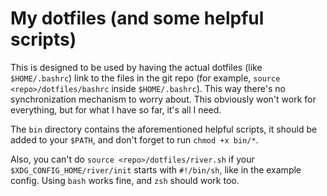 # My dotfiles (and some helpful scripts)

This is designed to be used by having the actual dotfiles (like `$HOME/.bashrc`) link to the files in the git repo (for example, `source <repo>/dotfiles/bashrc` inside `$HOME/.bashrc`). This way there's no synchronization mechanism to worry about. This obviously won't work for everything, but for what I have so far, it's all I need. 

The `bin` directory contains the aforementioned helpful scripts, it should be added to your `$PATH`, and don't forget to run `chmod +x bin/*`.

Also, you can't do `source <repo>/dotfiles/river.sh` if your `$XDG_CONFIG_HOME/river/init` starts with `#!/bin/sh`, like in the example config. Using `bash` works fine, and `zsh` should work too. 

